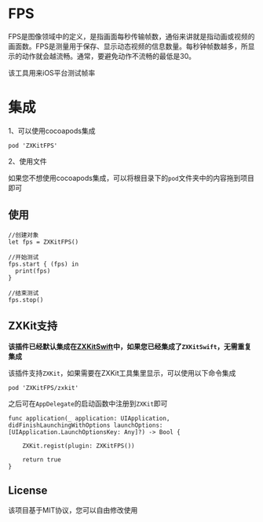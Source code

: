 # FPS

FPS是图像领域中的定义，是指画面每秒传输帧数，通俗来讲就是指动画或视频的画面数。FPS是测量用于保存、显示动态视频的信息数量。每秒钟帧数越多，所显示的动作就会越流畅。通常，要避免动作不流畅的最低是30。

该工具用来iOS平台测试帧率

# 集成

1、可以使用cocoapods集成

```
pod 'ZXKitFPS'
```

2、使用文件

如果您不想使用cocoapods集成，可以将根目录下的`pod`文件夹中的内容拖到项目即可

## 使用

```
//创建对象
let fps = ZXKitFPS()

//开始测试
fps.start { (fps) in
  print(fps)
}

//结束测试
fps.stop()
```

## ZXKit支持

**该插件已经默认集成在[ZXKitSwift](https://github.com/ZXKitCode/ZXKitSwift)中，如果您已经集成了`ZXKitSwift`，无需重复集成**

该插件支持`ZXKit`，如果需要在ZXKit工具集里显示，可以使用以下命令集成

```
pod 'ZXKitFPS/zxkit'
```

之后可在`AppDelegate`的启动函数中注册到`ZXKit`即可

```
func application(_ application: UIApplication, didFinishLaunchingWithOptions launchOptions: [UIApplication.LaunchOptionsKey: Any]?) -> Bool {
	
	ZXKit.regist(plugin: ZXKitFPS())
	
	return true
}
```

## License

该项目基于MIT协议，您可以自由修改使用